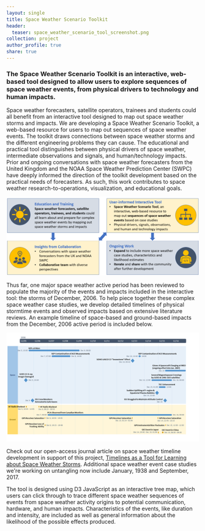 ```yaml
---
layout: single
title: Space Weather Scenario Toolkit
header:
  teaser: space_weather_scenario_tool_screenshot.png
collection: project
author_profile: true
share: true
---
```


### The Space Weather Scenario Toolkit is an interactive, web-based tool designed to allow users to explore sequences of space weather events, from physical drivers to technology and human impacts.

Space weather forecasters, satellite operators, trainees and students could all benefit from an interactive tool designed to map out space weather storms and impacts. We are developing a Space Weather Scenario Toolkit, a web-based resource for users to map out sequences of space weather events. The toolkit draws connections between space weather storms and the different engineering problems they can cause. The educational and practical tool distinguishes between physical drivers of space weather, intermediate observations and signals, and human/technology impacts. Prior and ongoing conversations with space weather forecasters from the United Kingdom and the NOAA Space Weather Prediction Center (SWPC) have deeply informed the direction of the toolkit development based on the practical needs of forecasters. As such, this work contributes to space weather research-to-operations, visualization, and educational goals.

![Space Weather Tool Description Flow Chart](https://raw.githubusercontent.com/valerie-bernstein/personalwebsite.github.io/master/images/Space_Weather_Tool_Description_Flow_Chart.png)


Thus far, one major space weather active period has been reviewed to populate the majority of the events and impacts included in the interactive tool: the storms of December, 2006. To help piece together these complex space weather case studies, we develop detailed timelines of physical stormtime events and observed impacts based on extensive literature reviews. An example timeline of space-based and ground-based impacts from the December, 2006 active period is included below.

![Dec 2006 Impacts Timeline](images/Dec2006_system_impacts_timeline_v6.png)

Check out our open-access journal article on space weather timeline development in support of this project, [Timelines as a Tool for Learning about Space Weather Storms](https://www.swsc-journal.org/articles/swsc/abs/2021/01/swsc200106/swsc200106.html). Additional space weather event case studies we're working on untangling now include January, 1938 and September, 2017.
 
The tool is designed using D3 JavaScript as an interactive tree map, which users can click through to trace different space weather sequences of events from space weather activity origins to potential communication, hardware, and human impacts. Characteristics of the events, like duration and intensity, are included as well as general information about the likelihood of the possible effects produced. 
